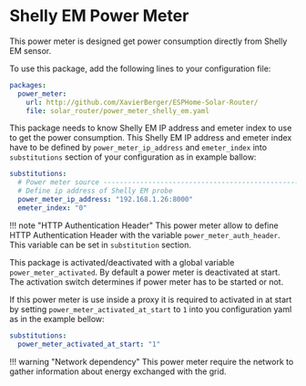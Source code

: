# Shelly EM Power Meter

This power meter is designed get power consumption directly from Shelly EM sensor.

To use this package, add the following lines to your configuration file:

```yaml linenums="1"
packages:
  power_meter:
    url: http://github.com/XavierBerger/ESPHome-Solar-Router/
    file: solar_router/power_meter_shelly_em.yaml
```

This package needs to know Shelly EM IP address and emeter index to use to get the power consumption. This Shelly EM IP address and emeter index have to be defined by `power_meter_ip_address` and `emeter_index` into `substitutions` section of your configuration as in example ballow:

```yaml linenums="1"
substitutions:
  # Power meter source -----------------------------------------------------------
  # Define ip address of Shelly EM probe
  power_meter_ip_address: "192.168.1.26:8000"
  emeter_index: "0"
```

!!! note "HTTP Authentication Header"
    This power meter allow to define HTTP Authentication Header with the variable `power_meter_auth_header`.
    This variable can be set in `substitution` section.

This package is activated/deactivated with a global variable `power_meter_activated`. By default a power meter is deactivated at start. The activation switch determines if power meter has to be started or not. 

If this power meter is use inside a proxy it is required to activated in at start by setting `power_meter_activated_at_start` to `1` into you configuration yaml as in the example bellow:

```yaml linenums="1"
substitutions:
  power_meter_activated_at_start: "1"
```

!!! warning "Network dependency"
    This power meter require the network to gather information about energy exchanged with the grid.